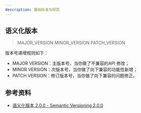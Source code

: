 ```yaml
---
description: 基础标准与规范
---
```


## 语义化版本

> MAJOR_VERSION.MINOR_VERSION.PATCH_VERSION

版本号递增规则如下：

- MAJOR VERSION：主版本号，当你做了不兼容的API 修改；
- MINOR VERSION：次版本号，当你做了向下兼容的功能性新增；
- PATCH VERSION：修订版本号，当你做了向下兼容的问题修正。

## 参考资料

- [语义化版本 2.0.0 - Semantic Versioning 2.0.0](https://semver.org/)